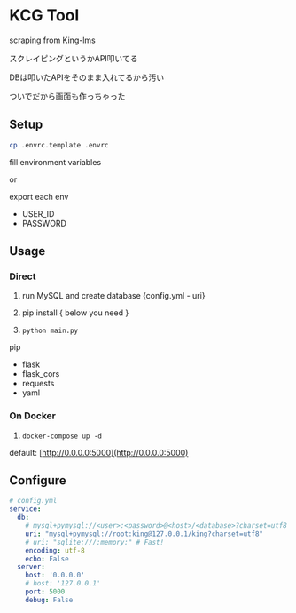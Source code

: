 # KCG Tool

scraping from King-lms

スクレイピングというかAPI叩いてる

DBは叩いたAPIをそのまま入れてるから汚い

ついでだから画面も作っちゃった

## Setup

```sh
cp .envrc.template .envrc
```

fill environment variables

or

export each env

- USER_ID
- PASSWORD

## Usage

### Direct

1. run MySQL and create database {config.yml - uri}

2. pip install { below you need }

3. `python main.py`

pip

- flask
- flask_cors
- requests
- yaml

### On Docker

1. `docker-compose up -d`

default: [http://0.0.0.0:5000](http://0.0.0.0:5000)

## Configure

```yml
# config.yml
service:
  db:
    # mysql+pymysql://<user>:<password>@<host>/<database>?charset=utf8
    uri: "mysql+pymysql://root:king@127.0.0.1/king?charset=utf8"
    # uri: "sqlite:///:memory:" # Fast!
    encoding: utf-8
    echo: False
  server:
    host: '0.0.0.0'
    # host: '127.0.0.1'
    port: 5000
    debug: False
```
